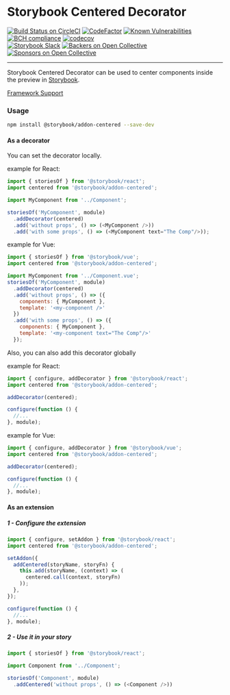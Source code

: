 # Storybook Centered Decorator

[![Build Status on CircleCI](https://circleci.com/gh/storybooks/storybook.svg?style=shield)](https://circleci.com/gh/storybooks/storybook)
[![CodeFactor](https://www.codefactor.io/repository/github/storybooks/storybook/badge)](https://www.codefactor.io/repository/github/storybooks/storybook)
[![Known Vulnerabilities](https://snyk.io/test/github/storybooks/storybook/8f36abfd6697e58cd76df3526b52e4b9dc894847/badge.svg)](https://snyk.io/test/github/storybooks/storybook/8f36abfd6697e58cd76df3526b52e4b9dc894847)
[![BCH compliance](https://bettercodehub.com/edge/badge/storybooks/storybook)](https://bettercodehub.com/results/storybooks/storybook) [![codecov](https://codecov.io/gh/storybooks/storybook/branch/master/graph/badge.svg)](https://codecov.io/gh/storybooks/storybook)  
[![Storybook Slack](https://now-examples-slackin-rrirkqohko.now.sh/badge.svg)](https://now-examples-slackin-rrirkqohko.now.sh/)
[![Backers on Open Collective](https://opencollective.com/storybook/backers/badge.svg)](#backers) [![Sponsors on Open Collective](https://opencollective.com/storybook/sponsors/badge.svg)](#sponsors)

* * *

Storybook Centered Decorator can be used to center components inside the preview in [Storybook](https://storybook.js.org).

[Framework Support](https://github.com/storybooks/storybook/blob/master/ADDONS_SUPPORT.md)

### Usage

```sh
npm install @storybook/addon-centered --save-dev
```

#### As a decorator

You can set the decorator locally.

example for React:

```js
import { storiesOf } from '@storybook/react';
import centered from '@storybook/addon-centered';

import MyComponent from '../Component';

storiesOf('MyComponent', module)
  .addDecorator(centered)
  .add('without props', () => (<MyComponent />))
  .add('with some props', () => (<MyComponent text="The Comp"/>));
```

example for Vue:

```js
import { storiesOf } from '@storybook/vue';
import centered from '@storybook/addon-centered';

import MyComponent from '../Component.vue';
storiesOf('MyComponent', module)
  .addDecorator(centered)
  .add('without props', () => ({
    components: { MyComponent },
    template: '<my-component />'
  })
  .add('with some props', () => ({
    components: { MyComponent },
    template: '<my-component text="The Comp"/>'
  });
```

Also, you can also add this decorator globally

example for React:

```js
import { configure, addDecorator } from '@storybook/react';
import centered from '@storybook/addon-centered';

addDecorator(centered);

configure(function () {
  //...
}, module);
```

example for Vue:

```js
import { configure, addDecorator } from '@storybook/vue';
import centered from '@storybook/addon-centered';

addDecorator(centered);

configure(function () {
  //...
}, module);
```

#### As an extension

##### 1 - Configure the extension

```js
import { configure, setAddon } from '@storybook/react';
import centered from '@storybook/addon-centered';

setAddon({
  addCentered(storyName, storyFn) {
    this.add(storyName, (context) => (
      centered.call(context, storyFn)
    ));
  },
});

configure(function () {
  //...
}, module);
```

##### 2 - Use it in your story

```js
import { storiesOf } from '@storybook/react';

import Component from '../Component';

storiesOf('Component', module)
  .addCentered('without props', () => (<Component />))
```
